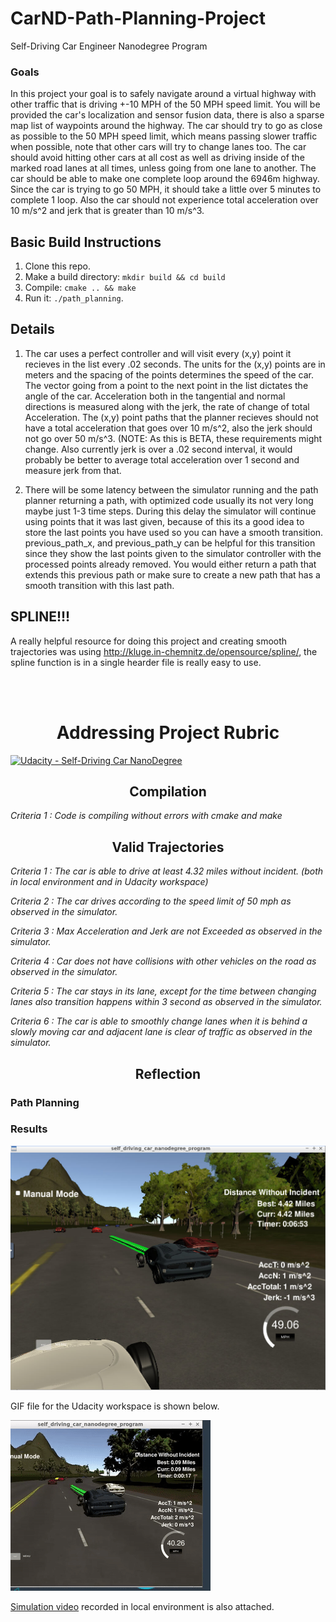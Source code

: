 # CarND-Path-Planning-Project
Self-Driving Car Engineer Nanodegree Program
   
### Goals
In this project your goal is to safely navigate around a virtual highway with other traffic that is driving +-10 MPH of the 50 MPH speed limit. You will be provided the car's localization and sensor fusion data, there is also a sparse map list of waypoints around the highway. The car should try to go as close as possible to the 50 MPH speed limit, which means passing slower traffic when possible, note that other cars will try to change lanes too. The car should avoid hitting other cars at all cost as well as driving inside of the marked road lanes at all times, unless going from one lane to another. The car should be able to make one complete loop around the 6946m highway. Since the car is trying to go 50 MPH, it should take a little over 5 minutes to complete 1 loop. Also the car should not experience total acceleration over 10 m/s^2 and jerk that is greater than 10 m/s^3.


## Basic Build Instructions

1. Clone this repo.
2. Make a build directory: `mkdir build && cd build`
3. Compile: `cmake .. && make`
4. Run it: `./path_planning`.

## Details

1. The car uses a perfect controller and will visit every (x,y) point it recieves in the list every .02 seconds. The units for the (x,y) points are in meters and the spacing of the points determines the speed of the car. The vector going from a point to the next point in the list dictates the angle of the car. Acceleration both in the tangential and normal directions is measured along with the jerk, the rate of change of total Acceleration. The (x,y) point paths that the planner recieves should not have a total acceleration that goes over 10 m/s^2, also the jerk should not go over 50 m/s^3. (NOTE: As this is BETA, these requirements might change. Also currently jerk is over a .02 second interval, it would probably be better to average total acceleration over 1 second and measure jerk from that.

2. There will be some latency between the simulator running and the path planner returning a path, with optimized code usually its not very long maybe just 1-3 time steps. During this delay the simulator will continue using points that it was last given, because of this its a good idea to store the last points you have used so you can have a smooth transition. previous_path_x, and previous_path_y can be helpful for this transition since they show the last points given to the simulator controller with the processed points already removed. You would either return a path that extends this previous path or make sure to create a new path that has a smooth transition with this last path.

## SPLINE!!!

A really helpful resource for doing this project and creating smooth trajectories was using http://kluge.in-chemnitz.de/opensource/spline/, the spline function is in a single hearder file is really easy to use.


<br/><br/>
<h1 align="center"> Addressing Project Rubric </h1>

[![Udacity - Self-Driving Car NanoDegree](https://s3.amazonaws.com/udacity-sdc/github/shield-carnd.svg)](http://www.udacity.com/drive)
<h2 align="center">Compilation </h2>

<em>Criteria 1 : Code is compiling without errors with cmake and make</em>

<h2 align="center">Valid Trajectories </h2>

<em>Criteria 1 : The car is able to drive at least 4.32 miles without incident. (both in local environment and in Udacity workspace)</em>

<em>Criteria 2 : The car drives according to the speed limit of 50 mph as observed in the simulator.
</em>

<em>Criteria 3 : Max Acceleration and Jerk are not Exceeded as observed in the simulator.
</em>

<em>Criteria 4 : Car does not have collisions with other vehicles on the road as observed in the simulator.
</em>

<em>Criteria 5 : The car stays in its lane, except for the time between changing lanes also transition happens within 3 second as observed in the simulator. </em>

<em>Criteria 6 : The car is able to smoothly change lanes when it is behind a slowly moving car and adjacent lane is clear of traffic as observed in the simulator. </em>

<h2 align="center">Reflection </h2>

<h3>Path Planning</h3>


<h3>Results</h3>

![](./results/path_planning_Udacity_workspace.PNG)

GIF file for the Udacity workspace is shown below.

![](./results/path_planning_Udacity_workspace_1.4MB.gif)


[Simulation video](./results/local_environment_result.webm) recorded in local environment is also attached.